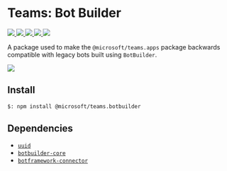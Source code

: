 # Teams: Bot Builder

<p>
    <a href="https://www.npmjs.com/package/@microsoft/teams.botbuilder" target="_blank">
        <img src="https://img.shields.io/npm/v/@microsoft/teams.botbuilder" />
    </a>
    <a href="https://www.npmjs.com/package/@microsoft/teams.botbuilder?activeTab=code" target="_blank">
        <img src="https://img.shields.io/bundlephobia/min/@microsoft/teams.botbuilder" />
    </a>
    <a href="https://www.npmjs.com/package/@microsoft/teams.botbuilder?activeTab=dependencies" target="_blank">
        <img src="https://img.shields.io/librariesio/release/npm/@microsoft/teams.botbuilder" />
    </a>
    <a href="https://www.npmjs.com/package/@microsoft/teams.botbuilder" target="_blank">
        <img src="https://img.shields.io/npm/dw/@microsoft/teams.botbuilder" />
    </a>
    <a href="https://microsoft.github.io/teams.js" target="_blank">
        <img src="https://img.shields.io/badge/📖 docs-open-blue" />
    </a>
</p>

A package used to make the `@microsoft/teams.apps` package backwards compatible with legacy bots built using
`BotBuilder`.

<a href="https://microsoft.github.io/teams.js/2.getting-started/1.create-application.html" target="_blank">
    <img src="https://img.shields.io/badge/📖 Getting Started-blue?style=for-the-badge" />
</a>

## Install

```bash
$: npm install @microsoft/teams.botbuilder
```

## Dependencies

- [`uuid`](https://www.npmjs.com/package/uuid)
- [`botbuilder-core`](https://www.npmjs.com/package/botbuilder-core)
- [`botframework-connector`](https://www.npmjs.com/package/botframework-connector)
